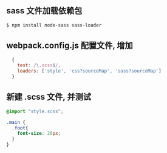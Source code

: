 ## sass 文件加载依赖包
```sh
$ npm install node-sass sass-loader
```
## webpack.config.js 配置文件,  增加
```javascript
  {
    test: /\.scss$/,
    loaders: ['style', 'css?sourceMap', 'sass?sourceMap']
  }
```
## 新建 .scss 文件, 并测试
```css
@import "style.scss";

.main {
  .foot{
    font-size: 20px;
  }
}
```
